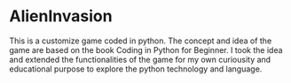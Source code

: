 # AlienInvasion
This is a customize game coded in python. The concept and idea of the game are based on the book Coding in Python for Beginner. I took the idea and extended the functionalities of the game for my own curiousity and educational purpose to explore the python technology and language.
